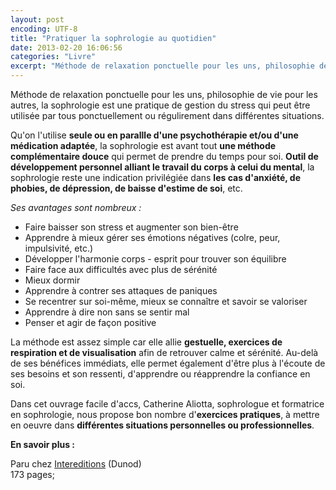 ```yaml
---
layout: post
encoding: UTF-8
title: "Pratiquer la sophrologie au quotidien"
date: 2013-02-20 16:06:56
categories: "Livre"
excerpt: "Méthode de relaxation ponctuelle pour les uns, philosophie de vie pour les autres, la sophrologie est une pratique de gestion du stress qui peut être utilisée par tous ponctuellement ou régulirement dans différentes situations."
---
```

Méthode de relaxation ponctuelle pour les uns, philosophie de vie pour les autres, la sophrologie est une pratique de gestion du stress qui peut être utilisée par tous ponctuellement ou régulirement dans différentes situations.
  
Qu'on l'utilise **seule ou en parallle d'une psychothérapie et/ou d'une médication adaptée**, la sophrologie est avant tout **une méthode complémentaire douce** qui permet de prendre du temps pour soi. **Outil de développement personnel alliant le travail du corps à celui du mental**, la sophrologie reste une indication privilégiée dans **les cas d'anxiété, de phobies, de dépression, de baisse d'estime de soi**, etc.  
  
_Ses avantages sont nombreux :_  
  
- Faire baisser son stress et augmenter son bien-être
- Apprendre à mieux gérer ses émotions négatives (colre, peur, impulsivité, etc.)
- Développer l'harmonie corps - esprit pour trouver son équilibre
- Faire face aux difficultés avec plus de sérénité
- Mieux dormir
- Apprendre à contrer ses attaques de paniques
- Se recentrer sur soi-même, mieux se connaître et savoir se valoriser
- Apprendre à dire non sans se sentir mal
- Penser et agir de façon positive

  
La méthode est assez simple car elle allie **gestuelle, exercices de respiration et de visualisation** afin de retrouver calme et sérénité. Au-delà de ses bénéfices immédiats, elle permet également d'être plus à l'écoute de ses besoins et son ressenti, d'apprendre ou réapprendre la confiance en soi.   
  
Dans cet ouvrage facile d'accs, Catherine Aliotta, sophrologue et formatrice en sophrologie, nous propose bon nombre d'**exercices pratiques**, à mettre en oeuvre dans **différentes situations personnelles ou professionnelles**.  
  
**En savoir plus :**  
  
Paru chez [Intereditions](http://www.dunod.com/sciences-sociales-humaines/bien-etre-intereditions/epanouissement-et-savoir-etre/connaissance-de-soi/pratiquer-la-sophro) (Dunod)  
173 pages;